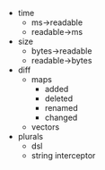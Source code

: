 - time
  - ms->readable
  - readable->ms
- size
  - bytes->readable
  - readable->bytes
- diff
  - maps
    - added
    - deleted
    - renamed
    - changed
  - vectors
- plurals
  - dsl
  - string interceptor